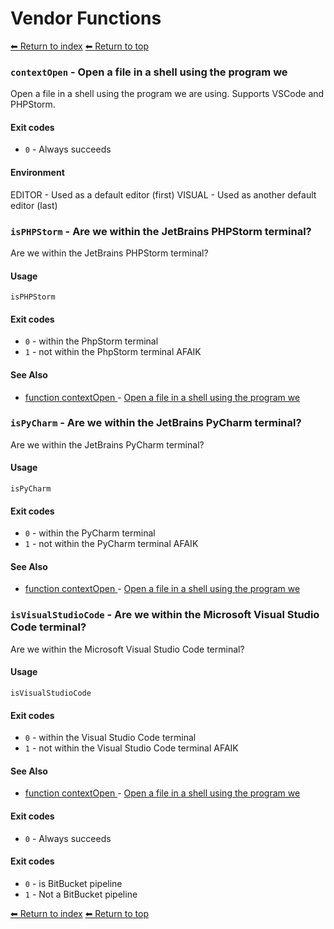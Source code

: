 # Vendor Functions

[⬅ Return to index](index.md)
[⬅ Return to top](../index.md)


### `contextOpen` - Open a file in a shell using the program we

Open a file in a shell using the program we are using. Supports VSCode and PHPStorm.

#### Exit codes

- `0` - Always succeeds

#### Environment

EDITOR - Used as a default editor (first)
VISUAL - Used as another default editor (last)

### `isPHPStorm` - Are we within the JetBrains PHPStorm terminal?

Are we within the JetBrains PHPStorm terminal?

#### Usage

    isPHPStorm
    

#### Exit codes

- `0` - within the PhpStorm terminal
- `1` - not within the PhpStorm terminal AFAIK

#### See Also

- [function contextOpen
](./docs/tools/vendor.md
) - [Open a file in a shell using the program we
](https://github.com/zesk/build/blob/main/bin/build/tools/vendor.sh#L55
)

### `isPyCharm` - Are we within the JetBrains PyCharm terminal?

Are we within the JetBrains PyCharm terminal?

#### Usage

    isPyCharm
    

#### Exit codes

- `0` - within the PyCharm terminal
- `1` - not within the PyCharm terminal AFAIK

#### See Also

- [function contextOpen
](./docs/tools/vendor.md
) - [Open a file in a shell using the program we
](https://github.com/zesk/build/blob/main/bin/build/tools/vendor.sh#L55
)

### `isVisualStudioCode` - Are we within the Microsoft Visual Studio Code terminal?

Are we within the Microsoft Visual Studio Code terminal?

#### Usage

    isVisualStudioCode
    

#### Exit codes

- `0` - within the Visual Studio Code terminal
- `1` - not within the Visual Studio Code terminal AFAIK

#### See Also

- [function contextOpen
](./docs/tools/vendor.md
) - [Open a file in a shell using the program we
](https://github.com/zesk/build/blob/main/bin/build/tools/vendor.sh#L55
)

#### Exit codes

- `0` - Always succeeds

#### Exit codes

- `0` - is BitBucket pipeline
- `1` - Not a BitBucket pipeline

[⬅ Return to index](index.md)
[⬅ Return to top](../index.md)
